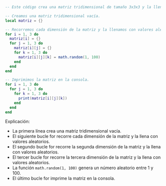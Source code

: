 ```lua
-- Este código crea una matriz tridimensional de tamaño 3x3x3 y la llena con valores aleatorios.

-- Creamos una matriz tridimensional vacía.
local matriz = {}

-- Recorremos cada dimensión de la matriz y la llenamos con valores aleatorios.
for i = 1, 3 do
  matriz[i] = {}
  for j = 1, 3 do
    matriz[i][j] = {}
    for k = 1, 3 do
      matriz[i][j][k] = math.random(1, 100)
    end
  end
end

-- Imprimimos la matriz en la consola.
for i = 1, 3 do
  for j = 1, 3 do
    for k = 1, 3 do
      print(matriz[i][j][k])
    end
  end
end

```

Explicación:

* La primera línea crea una matriz tridimensional vacía.
* El siguiente bucle for recorre cada dimensión de la matriz y la llena con valores aleatorios.
* El segundo bucle for recorre la segunda dimensión de la matriz y la llena con valores aleatorios.
* El tercer bucle for recorre la tercera dimensión de la matriz y la llena con valores aleatorios.
* La función `math.random(1, 100)` genera un número aleatorio entre 1 y 100.
* El último bucle for imprime la matriz en la consola.